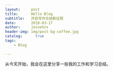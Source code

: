 ```yaml
---
layout:     post
title:      Hello Blog
subtitle:   开启写作总结新征程
date:       2018-03-17             
author:     jessehzx                
header-img: img/post-bg-coffee.jpg
catalog: 	  true
tags:
    - Blog
        
---
```


从今天开始，我会在这里分享一些我的工作和学习总结。